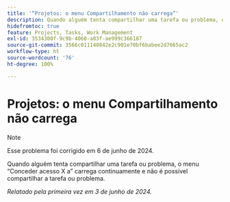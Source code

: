 ```yaml
---
title: '“Projetos: o menu Compartilhamento não carrega”'
description: Quando alguém tenta compartilhar uma tarefa ou problema, o menu Conceder acesso X a carrega continuamente e não é possível compartilhar a tarefa ou problema.
hidefromtoc: true
feature: Projects, Tasks, Work Management
exl-id: 3534300f-9c9b-4060-a83f-ae999c366187
source-git-commit: 3566c011140842e2c901e70bf6babee2d7665ac2
workflow-type: ht
source-wordcount: '76'
ht-degree: 100%

---
```


# Projetos: o menu Compartilhamento não carrega

>[!NOTE]
>
>Esse problema foi corrigido em 6 de junho de 2024.

Quando alguém tenta compartilhar uma tarefa ou problema, o menu “Conceder acesso X a” carrega continuamente e não é possível compartilhar a tarefa ou problema.

_Relatado pela primeira vez em 3 de junho de 2024._
